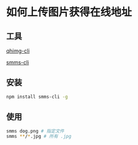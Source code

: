 # 如何上传图片获得在线地址

## 工具

[qhimg-cli](https://www.npmjs.com/package/qhimg-cli)

[smms-cli](https://www.npmjs.com/package/smms-cli)

## 安装

```sh
npm install smms-cli -g
```

## 使用

```sh
smms dog.png # 指定文件
smms **/*.jpg # 所有 .jpg
```